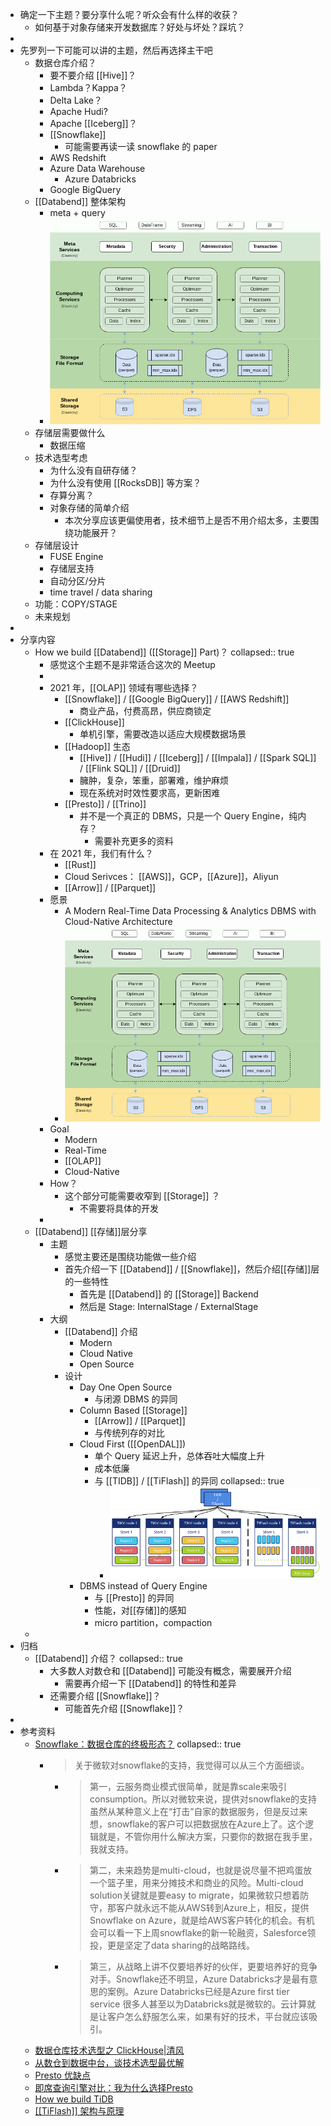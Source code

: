 - 确定一下主题？要分享什么呢？听众会有什么样的收获？
	- 如何基于对象存储来开发数据库？好处与坏处？踩坑？
-
- 先罗列一下可能可以讲的主题，然后再选择主干吧
	- 数据仓库介绍？
		- 要不要介绍 [[Hive]]？
		- Lambda？Kappa？
		- Delta Lake？
		- Apache Hudi?
		- Apache [[Iceberg]]？
		- [[Snowflake]]
			- 可能需要再读一读 snowflake 的 paper
		- AWS Redshift
		- Azure Data Warehouse
			- Azure Databricks
		- Google BigQuery
	- [[Databend]] 整体架构
		- meta + query
		- ![image.png](../assets/image_1652967714977_0.png)
	- 存储层需要做什么
		- 数据压缩
	- 技术选型考虑
		- 为什么没有自研存储？
		- 为什么没有使用 [[RocksDB]] 等方案？
		- 存算分离？
		- 对象存储的简单介绍
			- 本次分享应该更偏使用者，技术细节上是否不用介绍太多，主要围绕功能展开？
	- 存储层设计
		- FUSE Engine
		- 存储层支持
		- 自动分区/分片
		- time travel / data sharing
	- 功能：COPY/STAGE
	- 未来规划
-
- 分享内容
	- How we build [[Databend]] ([[Storage]] Part)？
	  collapsed:: true
		- 感觉这个主题不是非常适合这次的 Meetup
		-
		- 2021 年，[[OLAP]] 领域有哪些选择？
			- [[Snowflake]] / [[Google BigQuery]] / [[AWS Redshift]]
				- 商业产品，付费高昂，供应商锁定
			- [[ClickHouse]]
				- 单机引擎，需要改造以适应大规模数据场景
			- [[Hadoop]] 生态
				- [[Hive]] / [[Hudi]]  / [[Iceberg]] / [[Impala]] / [[Spark SQL]] / [[Flink SQL]] / [[Druid]]
				- 臃肿，复杂，笨重，部署难，维护麻烦
				- 现在系统对时效性要求高，更新困难
			- [[Presto]] / [[Trino]]
				- 并不是一个真正的 DBMS，只是一个 Query Engine，纯内存？
					- 需要补充更多的资料
		- 在 2021 年，我们有什么？
			- [[Rust]]
			- Cloud Serivces： [[AWS]]，GCP，[[Azure]]，Aliyun
			- [[Arrow]] / [[Parquet]]
		- 愿景
			- A Modern Real-Time Data Processing & Analytics DBMS with Cloud-Native Architecture
			- ![image.png](../assets/image_1652967714977_0.png)
		- Goal
			- Modern
			- Real-Time
			- [[OLAP]]
			- Cloud-Native
		- How？
			- 这个部分可能需要收窄到 [[Storage]] ？
				- 不需要将具体的开发
		-
	- [[Databend]] [[存储]]层分享
		- 主题
			- 感觉主要还是围绕功能做一些介绍
			- 首先介绍一下 [[Databend]] / [[Snowflake]]，然后介绍[[存储]]层的一些特性
				- 首先是 [[Databend]] 的 [[Storage]] Backend
				- 然后是 Stage: InternalStage / ExternalStage
		- 大纲
			- [[Databend]] 介绍
				- Modern
				- Cloud Native
				- Open Source
			- 设计
				- Day One Open Source
					- 与闭源 DBMS 的异同
				- Column Based [[Storage]]
					- [[Arrow]] / [[Parquet]]
					- 与传统列存的对比
				- Cloud First ([[OpenDAL]])
					- 单个 Query 延迟上升，总体吞吐大幅度上升
					- 成本低廉
					- 与  [[TIDB]] / [[TiFlash]] 的异同
					  collapsed:: true
						- ![image.png](../assets/image_1653279558237_0.png)
				- DBMS instead of Query Engine
					- 与 [[Presto]] 的异同
					- 性能，对[[存储]]的感知
					- micro partition，compaction
	-
- 归档
	- [[Databend]] 介绍？
	  collapsed:: true
		- 大多数人对数仓和 [[Databend]] 可能没有概念，需要展开介绍
			- 需要再介绍一下 [[Databend]] 的特性和差异
		- 还需要介绍 [[Snowflake]]？
			- 可能首先介绍 [[Snowflake]]？
-
- 参考资料
	- [Snowflake：数据仓库的终极形态？](https://zhuanlan.zhihu.com/p/54439354)
	  collapsed:: true
		- > 关于微软对snowflake的支持，我觉得可以从三个方面细谈。
			- > 第一，云服务商业模式很简单，就是靠scale来吸引consumption。所以对微软来说，提供对snowflake的支持虽然从某种意义上在“打击”自家的数据服务，但是反过来想，snowflake的客户可以把数据放在Azure上了。这个逻辑就是，不管你用什么解决方案，只要你的数据在我手里，我就支持。
			- > 第二，未来趋势是multi-cloud，也就是说尽量不把鸡蛋放一个篮子里，用来分摊技术和商业的风险。Multi-cloud solution关键就是要easy to migrate，如果微软只想着防守，那客户就永远不能从AWS转到Azure上，相反，提供Snowflake on Azure，就是给AWS客户转化的机会。有机会可以看一下上周snowflake的新一轮融资，Salesforce领投，更是坚定了data sharing的战略路线。
			- > 第三，从战略上讲不仅要培养好的伙伴，更要培养好的竞争对手。Snowflake还不明显，Azure Databricks才是最有意思的案例。Azure Databricks已经是Azure first tier service 很多人甚至以为Databricks就是微软的。云计算就是让客户怎么舒服怎么来，如果有好的技术，平台就应该吸引。
	- [数据仓库技术选型之 ClickHouse|清风](https://www.modb.pro/db/197700)
	- [从数仓到数据中台，谈技术选型最优解](https://www.infoq.cn/article/jqr7zoiucoqi0skgiagb)
	- [Presto 优缺点](https://zhuanlan.zhihu.com/p/93711386)
	- [即席查询引擎对比：我为什么选择Presto](https://cloud.tencent.com/developer/article/1877751)
	- [How we build TiDB](https://en.pingcap.com/blog/how-we-build-tidb/)
	- [[[TiFlash]] 架构与原理](https://book.tidb.io/session1/chapter9/tiflash-architecture.html)
